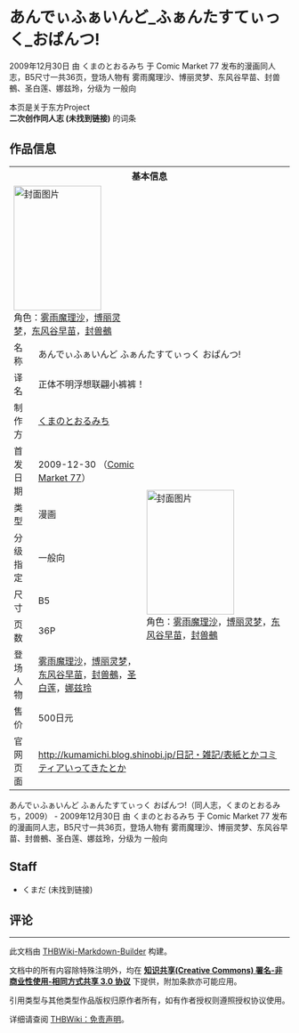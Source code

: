 # あんでぃふぁいんど_ふぁんたすてぃっく_おぱんつ!

<!-- source html: G:\repos\THBWiki-Markdown-Builder\THBWikiMarkdown\Temp\main\4\4a\ns0%3A%E3%81%82%E3%82%93%E3%81%A7%E3%81%83%E3%81%B5%E3%81%81%E3%81%84%E3%82%93%E3%81%A9_%E3%81%B5%E3%81%81%E3%82%93%E3%81%9F%E3%81%99%E3%81%A6%E3%81%83%E3%81%A3%E3%81%8F_%E3%81%8A%E3%81%B1%E3%82%93%E3%81%A4%21.html -->

2009年12月30日 由 くまのとおるみち 于 Comic Market 77 发布的漫画同人志，B5尺寸一共36页，登场人物有 雾雨魔理沙、博丽灵梦、东风谷早苗、封兽鵺、圣白莲、娜兹玲，分级为 一般向

本页是关于东方Project  
 **二次创作同人志 (未找到链接)** 的词条

## 作品信息

<table><tbody><tr><th colspan="3">基本信息</th></tr><tr><td class="cover-artwork-mobile" colspan="2"><a href="./文件-あんでぃふぁいんど_ふぁんたすてぃっく_おぱんつ!封面.jpg.md" class="image" title="封面图片"><img alt="封面图片" src="https://upload.thwiki.cc/thumb/b/b1/%E3%81%82%E3%82%93%E3%81%A7%E3%81%83%E3%81%B5%E3%81%81%E3%81%84%E3%82%93%E3%81%A9_%E3%81%B5%E3%81%81%E3%82%93%E3%81%9F%E3%81%99%E3%81%A6%E3%81%83%E3%81%A3%E3%81%8F_%E3%81%8A%E3%81%B1%E3%82%93%E3%81%A4%21%E5%B0%81%E9%9D%A2.jpg/157px-%E3%81%82%E3%82%93%E3%81%A7%E3%81%83%E3%81%B5%E3%81%81%E3%81%84%E3%82%93%E3%81%A9_%E3%81%B5%E3%81%81%E3%82%93%E3%81%9F%E3%81%99%E3%81%A6%E3%81%83%E3%81%A3%E3%81%8F_%E3%81%8A%E3%81%B1%E3%82%93%E3%81%A4%21%E5%B0%81%E9%9D%A2.jpg" decoding="async" loading="lazy" width="157" height="224" srcset="https://upload.thwiki.cc/thumb/b/b1/%E3%81%82%E3%82%93%E3%81%A7%E3%81%83%E3%81%B5%E3%81%81%E3%81%84%E3%82%93%E3%81%A9_%E3%81%B5%E3%81%81%E3%82%93%E3%81%9F%E3%81%99%E3%81%A6%E3%81%83%E3%81%A3%E3%81%8F_%E3%81%8A%E3%81%B1%E3%82%93%E3%81%A4%21%E5%B0%81%E9%9D%A2.jpg/236px-%E3%81%82%E3%82%93%E3%81%A7%E3%81%83%E3%81%B5%E3%81%81%E3%81%84%E3%82%93%E3%81%A9_%E3%81%B5%E3%81%81%E3%82%93%E3%81%9F%E3%81%99%E3%81%A6%E3%81%83%E3%81%A3%E3%81%8F_%E3%81%8A%E3%81%B1%E3%82%93%E3%81%A4%21%E5%B0%81%E9%9D%A2.jpg 1.5x, https://upload.thwiki.cc/thumb/b/b1/%E3%81%82%E3%82%93%E3%81%A7%E3%81%83%E3%81%B5%E3%81%81%E3%81%84%E3%82%93%E3%81%A9_%E3%81%B5%E3%81%81%E3%82%93%E3%81%9F%E3%81%99%E3%81%A6%E3%81%83%E3%81%A3%E3%81%8F_%E3%81%8A%E3%81%B1%E3%82%93%E3%81%A4%21%E5%B0%81%E9%9D%A2.jpg/315px-%E3%81%82%E3%82%93%E3%81%A7%E3%81%83%E3%81%B5%E3%81%81%E3%81%84%E3%82%93%E3%81%A9_%E3%81%B5%E3%81%81%E3%82%93%E3%81%9F%E3%81%99%E3%81%A6%E3%81%83%E3%81%A3%E3%81%8F_%E3%81%8A%E3%81%B1%E3%82%93%E3%81%A4%21%E5%B0%81%E9%9D%A2.jpg 2x" data-file-width="524" data-file-height="746"></a><div class="cover-char">角色：<a href="./雾雨魔理沙.md" title="雾雨魔理沙">雾雨魔理沙</a>，<a href="./博丽灵梦.md" title="博丽灵梦">博丽灵梦</a>，<a href="./东风谷早苗.md" title="东风谷早苗">东风谷早苗</a>，<a href="./封兽鵺.md" title="封兽鵺">封兽鵺</a></div></td>
</tr><tr><td class="label">名称</td><td colspan="2"> あんでぃふぁいんど ふぁんたすてぃっく おぱんつ! </td></tr><tr><td class="label">译名</td><td colspan="2"> 正体不明浮想联翩小裤裤！ </td></tr><tr><td class="label">制作方</td><td><a href="./くまのとおるみち.md" title="くまのとおるみち">くまのとおるみち</a></td><td class="cover-artwork" rowspan="8" style="min-width:224px;"><a href="./文件-あんでぃふぁいんど_ふぁんたすてぃっく_おぱんつ!封面.jpg.md" class="image" title="封面图片"><img alt="封面图片" src="https://upload.thwiki.cc/thumb/b/b1/%E3%81%82%E3%82%93%E3%81%A7%E3%81%83%E3%81%B5%E3%81%81%E3%81%84%E3%82%93%E3%81%A9_%E3%81%B5%E3%81%81%E3%82%93%E3%81%9F%E3%81%99%E3%81%A6%E3%81%83%E3%81%A3%E3%81%8F_%E3%81%8A%E3%81%B1%E3%82%93%E3%81%A4%21%E5%B0%81%E9%9D%A2.jpg/157px-%E3%81%82%E3%82%93%E3%81%A7%E3%81%83%E3%81%B5%E3%81%81%E3%81%84%E3%82%93%E3%81%A9_%E3%81%B5%E3%81%81%E3%82%93%E3%81%9F%E3%81%99%E3%81%A6%E3%81%83%E3%81%A3%E3%81%8F_%E3%81%8A%E3%81%B1%E3%82%93%E3%81%A4%21%E5%B0%81%E9%9D%A2.jpg" decoding="async" loading="lazy" width="157" height="224" srcset="https://upload.thwiki.cc/thumb/b/b1/%E3%81%82%E3%82%93%E3%81%A7%E3%81%83%E3%81%B5%E3%81%81%E3%81%84%E3%82%93%E3%81%A9_%E3%81%B5%E3%81%81%E3%82%93%E3%81%9F%E3%81%99%E3%81%A6%E3%81%83%E3%81%A3%E3%81%8F_%E3%81%8A%E3%81%B1%E3%82%93%E3%81%A4%21%E5%B0%81%E9%9D%A2.jpg/236px-%E3%81%82%E3%82%93%E3%81%A7%E3%81%83%E3%81%B5%E3%81%81%E3%81%84%E3%82%93%E3%81%A9_%E3%81%B5%E3%81%81%E3%82%93%E3%81%9F%E3%81%99%E3%81%A6%E3%81%83%E3%81%A3%E3%81%8F_%E3%81%8A%E3%81%B1%E3%82%93%E3%81%A4%21%E5%B0%81%E9%9D%A2.jpg 1.5x, https://upload.thwiki.cc/thumb/b/b1/%E3%81%82%E3%82%93%E3%81%A7%E3%81%83%E3%81%B5%E3%81%81%E3%81%84%E3%82%93%E3%81%A9_%E3%81%B5%E3%81%81%E3%82%93%E3%81%9F%E3%81%99%E3%81%A6%E3%81%83%E3%81%A3%E3%81%8F_%E3%81%8A%E3%81%B1%E3%82%93%E3%81%A4%21%E5%B0%81%E9%9D%A2.jpg/315px-%E3%81%82%E3%82%93%E3%81%A7%E3%81%83%E3%81%B5%E3%81%81%E3%81%84%E3%82%93%E3%81%A9_%E3%81%B5%E3%81%81%E3%82%93%E3%81%9F%E3%81%99%E3%81%A6%E3%81%83%E3%81%A3%E3%81%8F_%E3%81%8A%E3%81%B1%E3%82%93%E3%81%A4%21%E5%B0%81%E9%9D%A2.jpg 2x" data-file-width="524" data-file-height="746"></a><div class="cover-char">角色：<a href="./雾雨魔理沙.md" title="雾雨魔理沙">雾雨魔理沙</a>，<a href="./博丽灵梦.md" title="博丽灵梦">博丽灵梦</a>，<a href="./东风谷早苗.md" title="东风谷早苗">东风谷早苗</a>，<a href="./封兽鵺.md" title="封兽鵺">封兽鵺</a></div></td>
</tr><tr><td class="label">首发日期</td><td>2009-12-30&#160;（<a href="/展会作品列表?e=Comic+Market%2377">Comic Market 77</a>）</td></tr><tr><td class="label">类型</td><td>漫画</td></tr><tr><td class="label">分级指定</td><td>一般向</td></tr><tr><td class="label">尺寸</td><td>B5</td></tr><tr><td class="label">页数</td><td>36P</td></tr><tr><td class="label">登场人物</td><td><a href="./雾雨魔理沙.md" title="雾雨魔理沙">雾雨魔理沙</a>，<a href="./博丽灵梦.md" title="博丽灵梦">博丽灵梦</a>，<a href="./东风谷早苗.md" title="东风谷早苗">东风谷早苗</a>，<a href="./封兽鵺.md" title="封兽鵺">封兽鵺</a>，<a href="./圣白莲.md" title="圣白莲">圣白莲</a>，<a href="./娜兹玲.md" title="娜兹玲">娜兹玲</a></td></tr><tr><td class="label">售价</td><td>500日元</td></tr>
<tr><td class="label">官网页面</td><td colspan="2"><a rel="nofollow" class="external free" href="http://kumamichi.blog.shinobi.jp/日記・雑記/表紙とかコミティアいってきたとか">http://kumamichi.blog.shinobi.jp/日記・雑記/表紙とかコミティアいってきたとか</a></td></tr></tbody></table>

あんでぃふぁいんど ふぁんたすてぃっく おぱんつ!（同人志，くまのとおるみち，2009） - 2009年12月30日 由 くまのとおるみち 于 Comic Market 77 发布的漫画同人志，B5尺寸一共36页，登场人物有 雾雨魔理沙、博丽灵梦、东风谷早苗、封兽鵺、圣白莲、娜兹玲，分级为 一般向

## Staff
- くまだ (未找到链接)


## 评论




---

此文档由 [THBWiki-Markdown-Builder](https://github.com/Delsin-Yu/THBWiki-Markdown-Builder) 构建。

文档中的所有内容除特殊注明外，均在 [**知识共享(Creative Commons) 署名-非商业性使用-相同方式共享 3.0 协议**](https://creativecommons.org/licenses/by-sa/3.0/deed.zh-hans) 下提供，附加条款亦可能应用。

引用类型与其他类型作品版权归原作者所有，如有作者授权则遵照授权协议使用。

详细请查阅 [THBWiki：免责声明](https://thbwiki.cc/THBWiki:%E5%85%8D%E8%B4%A3%E5%A3%B0%E6%98%8E)。

